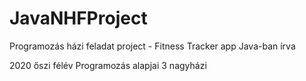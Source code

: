 # JavaNHFProject
Programozás házi feladat project - Fitness Tracker app Java-ban írva

2020 őszi félév Programozás alapjai 3 nagyházi

